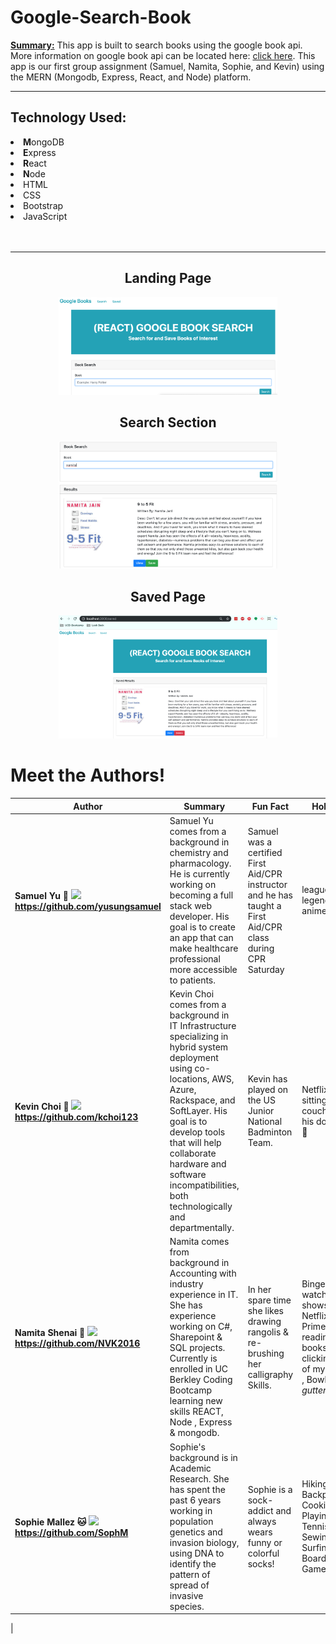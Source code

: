 # Google-Search-Book

<b><u>Summary:</u></b>
This app is built to search books using the google book api. More information on google book api can be located here: <a href="https://developers.google.com/books/">click here</a>. This app is our first group assignment (Samuel, Namita, Sophie, and Kevin) using the MERN (Mongodb, Express, React, and Node) platform. 
<hr>

<h2>Technology Used:</h2>
<li><b>M</b>ongoDB</li>
<li><b>E</b>xpress</li>
<li><b>R</b>eact</li>
<li><b>N</b>ode</li>
<li>HTML</li>
<li>CSS</li>
<li>Bootstrap</li>
<li>JavaScript</li>
<br></br>

<hr>

<h2><center>Landing Page</center></h2>
<center><img src="./create-react-express/client/public/images/1.png" width="350px"/></center><h2><center>Search Section</center></h2>
<center><img src="./create-react-express/client/public/images/2.png" width="350px"/></center><h2><center>Saved Page</center></h2>
<center><img src="./create-react-express/client/public/images/3.png" width="350px"/></center>


# <a name="authors">Meet the Authors!</a>

|     Author           |  Summary|    Fun Fact         | Hobbies    |
|----------------------|---------|---------------------|------------|
|<b>Samuel Yu :hatching_chick: <img src="https://avatars2.githubusercontent.com/u/45929868?s=460&v=4" width="150px">  https://github.com/yusungsamuel       | Samuel Yu comes from a background in chemistry and pharmacology. He is currently working on becoming a full stack web developer. His goal is to create an app that can make healthcare professional more accessible to patients. | Samuel was a certified First Aid/CPR instructor and he has taught a First Aid/CPR class during CPR Saturday| league of legends, anime  |
|<b>Kevin Choi :rice_ball: <img src="https://avatars2.githubusercontent.com/u/41413295?s=460&v=4" width="150px">  https://github.com/kchoi123         |Kevin Choi comes from a background in IT Infrastructure specializing in hybrid system deployment using co-locations, AWS, Azure, Rackspace, and SoftLayer. His goal is to develop tools that will help collaborate hardware and software incompatibilities, both technologically and departmentally.| Kevin has played on the US Junior National Badminton Team.   | Netflix and sitting on the couch with his dog Polo :dog:|
|<b>Namita Shenai :koala: <img src="https://avatars2.githubusercontent.com/u/39390897?s=460&v=4" width="150px">   https://github.com/NVK2016     | Namita comes from background in Accounting with industry experience in IT. She has experience working on C#, Sharepoint & SQL projects. Currently is enrolled in UC Berkley Coding Bootcamp learning new skills REACT, Node , Express & mongodb. | In her spare time she likes drawing rangolis & re-brushing her calligraphy Skills. | Binge watching shows on Netflix or Prime , reading books & clicking pics of my toddler , Bowling :bowling: _gutter_ queen 
|<b>Sophie Mallez :cat: <img src="https://avatars1.githubusercontent.com/u/47410186?s=460&v=4" width="150px"> https://github.com/SophM  | Sophie's background is in Academic Research. She has spent the past 6 years working in population genetics and invasion biology, using DNA to identify the pattern of spread of invasive species. | Sophie is a sock-addict and always wears funny or colorful socks! | Hiking, Backpacking, Cooking, Playing Tennis, Sewing, Surfing, Board Games
 |
